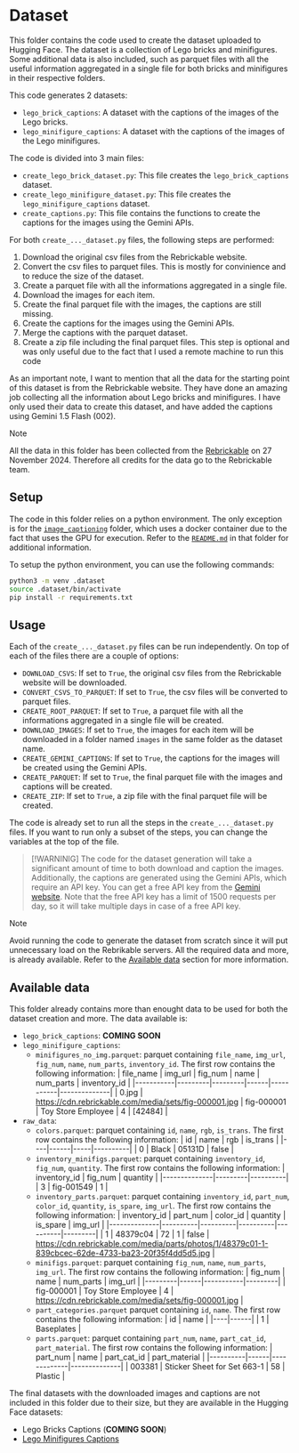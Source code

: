 # Dataset
This folder contains the code used to create the dataset uploaded to Hugging Face. The dataset is a collection of Lego bricks and minifigures. Some additional data is also included, such as parquet files with all the useful information aggregated in a single file for both bricks and minifigures in their respective folders.

This code generates 2 datasets:
- `lego_brick_captions`: A dataset with the captions of the images of the Lego bricks.
- `lego_minifigure_captions`: A dataset with the captions of the images of the Lego minifigures.

The code is divided into 3 main files:
- `create_lego_brick_dataset.py`: This file creates the `lego_brick_captions` dataset.
- `create_lego_minifigure_dataset.py`: This file creates the `lego_minifigure_captions` dataset.
- `create_captions.py`: This file contains the functions to create the captions for the images using the Gemini APIs.

For both `create_..._dataset.py` files, the following steps are performed:
1. Download the original csv files from the Rebrickable website.
1. Convert the csv files to parquet files. This is mostly for convinience and to reduce the size of the dataset.
1. Create a parquet file with all the informations aggregated in a single file.
1. Download the images for each item.
1. Create the final parquet file with the images, the captions are still missing.
1. Create the captions for the images using the Gemini APIs.
1. Merge the captions with the parquet dataset.
1. Create a zip file including the final parquet files. This step is optional and was only useful due to the fact that I used a remote machine to run this code


As an important note, I want to mention that all the data for the starting point of this dataset is from the Rebrickable website. They have done an amazing job collecting all the information about Lego bricks and minifigures. I have only used their data to create this dataset, and have added the captions using Gemini 1.5 Flash (002).

> [!NOTE]
> All the data in this folder has been collected from the [Rebrickable](https://rebrickable.com/downloads/) on 27 November 2024. Therefore all credits for the data go to the Rebrickable team.

## Setup
The code in this folder relies on a python environment. The only exception is for the [`image_captioning`](./image_captioning/) folder, which uses a docker container due to the fact that uses the GPU for execution. Refer to the [`README.md`](./image_captioning/README.md) in that folder for additional information.

To setup the python environment, you can use the following commands:
```bash
python3 -m venv .dataset
source .dataset/bin/activate
pip install -r requirements.txt
```

## Usage
Each of the `create_..._dataset.py` files can be run independently. On top of each of the files there are a couple of options:
- `DOWNLOAD_CSVS`: If set to `True`, the original csv files from the Rebrickable website will be downloaded.
- `CONVERT_CSVS_TO_PARQUET`: If set to `True`, the csv files will be converted to parquet files.
- `CREATE_ROOT_PARQUET`: If set to `True`, a parquet file with all the informations aggregated in a single file will be created.
- `DOWNLOAD_IMAGES`: If set to `True`, the images for each item will be downloaded in a folder named `images` in the same folder as the dataset name.
- `CREATE_GEMINI_CAPTIONS`: If set to `True`, the captions for the images will be created using the Gemini APIs.
- `CREATE_PARQUET`: If set to `True`, the final parquet file with the images and captions will be created.
- `CREATE_ZIP`: If set to `True`, a zip file with the final parquet file will be created.

The code is already set to run all the steps in the `create_..._dataset.py` files. If you want to run only a subset of the steps, you can change the variables at the top of the file.

> [!WARNINIG]
> The code for the dataset generation will take a significant amount of time to both download and caption the images. Additionally, the captions are generated using the Gemini APIs, which require an API key. You can get a free API key from the [Gemini website](https://www.gemini.com/). Note that the free API key has a limit of 1500 requests per day, so it will take multiple days in case of a free API key.

> [!NOTE]
> Avoid running the code to generate the dataset from scratch since it will put unnecessary load on the Rebrikable servers. All the required data and more, is already available. Refer to the [Available data](#available-data) section for more information.

## Available data

This folder already contains more than enought data to be used for both the dataset creation and more. The data available is:

- `lego_brick_captions`: **COMING SOON**
- `lego_minifigure_captions`: 
    - `minifigures_no_img.parquet`: parquet containing `file_name`, `img_url`, `fig_num`, `name`, `num_parts`, `inventory_id`. The first row contains the following information:
        | file_name | img_url | fig_num | name | num_parts | inventory_id |
        |-----------|---------|---------|------|-----------|--------------|
        | 0.jpg |  https://cdn.rebrickable.com/media/sets/fig-000001.jpg | fig-000001 | Toy Store Employee | 4 | [42484] |
- `raw_data`: 
    - `colors.parquet`: parquet containing `id`, `name`, `rgb`, `is_trans`. The first row contains the following information:
        | id | name | rgb | is_trans |
        |----|------|-----|----------|
        | 0 | Black | 05131D | false |
    - `inventory_minifigs.parquet`: parquet containing `inventory_id`, `fig_num`, `quantity`. The first row contains the following information:
        | inventory_id | fig_num | quantity |
        |--------------|---------|----------|
        | 3 | fig-001549 | 1 |
    - `inventory_parts.parquet`: parquet containing `inventory_id`, `part_num`, `color_id`, `quantity`, `is_spare`, `img_url`. The first row contains the following information:
        | inventory_id | part_num | color_id | quantity | is_spare | img_url |
        |--------------|----------|----------|----------|----------|---------|
        | 1 | 48379c04 | 72 | 1 | false | https://cdn.rebrickable.com/media/parts/photos/1/48379c01-1-839cbcec-62de-4733-ba23-20f35f4dd5d5.jpg |
    - `minifigs.parquet`: parquet containing `fig_num`, `name`, `num_parts`, `img_url`. The first row contains the following information:
        | fig_num | name | num_parts | img_url |
        |---------|------|-----------|---------|
        | fig-000001 | Toy Store Employee | 4 | https://cdn.rebrickable.com/media/sets/fig-000001.jpg |
    - `part_categories.parquet` parquet containing `id`, `name`. The first row contains the following information:
        | id | name |
        |----|------|
        | 1 | Baseplates |
    - `parts.parquet`: parquet containing `part_num`, `name`, `part_cat_id`, `part_material`. The first row contains the following information:
        | part_num | name | part_cat_id | part_material |
        |----------|------|-------------|--------------|
        | 003381 | Sticker Sheet for Set 663-1 | 58 | Plastic |

The final datasets with the downloaded images and captions are not included in this folder due to their size, but they are available in the Hugging Face datasets:

- Lego Bricks Captions (**COMING SOON**)
- [Lego Minifigures Captions](https://huggingface.co/datasets/armaggheddon97/lego_minifigure_captions)


